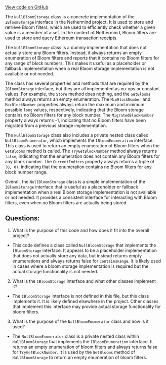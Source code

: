[View code on GitHub](https://github.com/nethermindeth/nethermind/Nethermind.Db/Blooms/NullBloomStorage.cs)

The `NullBloomStorage` class is a concrete implementation of the `IBloomStorage` interface in the Nethermind project. It is used to store and retrieve Bloom filters, which are used to efficiently check whether a given value is a member of a set. In the context of Nethermind, Bloom filters are used to store and query Ethereum transaction receipts.

The `NullBloomStorage` class is a dummy implementation that does not actually store any Bloom filters. Instead, it always returns an empty enumeration of Bloom filters and reports that it contains no Bloom filters for any range of block numbers. This makes it useful as a placeholder or fallback implementation when a real Bloom storage implementation is not available or not needed.

The class has several properties and methods that are required by the `IBloomStorage` interface, but they are all implemented as no-ops or constant values. For example, the `Store` method does nothing, and the `GetBlooms` method always returns an empty enumeration. The `MinBlockNumber` and `MaxBlockNumber` properties always return the maximum and minimum possible `long` values, respectively, indicating that the Bloom storage contains no Bloom filters for any block number. The `MigratedBlockNumber` property always returns -1, indicating that no Bloom filters have been migrated from a previous storage implementation.

The `NullBloomStorage` class also includes a private nested class called `NullBloomEnumerator`, which implements the `IBloomEnumeration` interface. This class is used to return an empty enumeration of Bloom filters when the `GetBlooms` method is called. The `TryGetBlockNumber` method always returns `false`, indicating that the enumeration does not contain any Bloom filters for any block number. The `CurrentIndices` property always returns a tuple of `(0, 0)`, indicating that the enumeration contains no Bloom filters for any block number range.

Overall, the `NullBloomStorage` class is a simple implementation of the `IBloomStorage` interface that is useful as a placeholder or fallback implementation when a real Bloom storage implementation is not available or not needed. It provides a consistent interface for interacting with Bloom filters, even when no Bloom filters are actually being stored.
## Questions: 
 1. What is the purpose of this code and how does it fit into the overall project?
- This code defines a class called `NullBloomStorage` that implements the `IBloomStorage` interface. It appears to be a placeholder implementation that does not actually store any data, but instead returns empty enumerations and always returns false for `ContainsRange`. It is likely used in cases where a bloom storage implementation is required but the actual storage functionality is not needed.

2. What is the `IBloomStorage` interface and what other classes implement it?
- The `IBloomStorage` interface is not defined in this file, but this class implements it. It is likely defined elsewhere in the project. Other classes that implement this interface may provide actual storage functionality for bloom filters.

3. What is the purpose of the `NullBloomEnumerator` class and how is it used?
- The `NullBloomEnumerator` class is a private nested class within `NullBloomStorage` that implements the `IBloomEnumeration` interface. It returns an empty enumeration of bloom filters and always returns false for `TryGetBlockNumber`. It is used by the `GetBlooms` method of `NullBloomStorage` to return an empty enumeration of bloom filters.